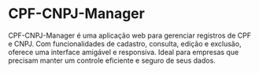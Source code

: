 # CPF-CNPJ-Manager
CPF-CNPJ-Manager é uma aplicação web para gerenciar registros de CPF e CNPJ. Com funcionalidades de cadastro, consulta, edição e exclusão, oferece uma interface amigável e responsiva. Ideal para empresas que precisam manter um controle eficiente e seguro de seus dados.
